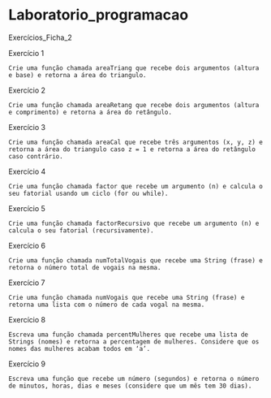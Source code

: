 # Laboratorio_programacao
 
Exercícios_Ficha_2

Exercício 1

    Crie uma função chamada areaTriang que recebe dois argumentos (altura e base) e retorna a área do triangulo.
    
Exercício 2
         
    Crie uma função chamada areaRetang que recebe dois argumentos (altura e comprimento) e retorna a área do retângulo.

Exercício 3
    
    Crie uma função chamada areaCal que recebe três argumentos (x, y, z) e retorna a área do triangulo caso z = 1 e retorna a área do retângulo caso contrário.
 
Exercício 4 

    Crie uma função chamada factor que recebe um argumento (n) e calcula o seu fatorial usando um ciclo (for ou while).

Exercício 5

    Crie uma função chamada factorRecursivo que recebe um argumento (n) e calcula o seu fatorial (recursivamente).

Exercício 6

    Crie uma função chamada numTotalVogais que recebe uma String (frase) e retorna o número total de vogais na mesma.

Exercício 7

    Crie uma função chamada numVogais que recebe uma String (frase) e retorna uma lista com o número de cada vogal na mesma.

Exercício 8

    Escreva uma função chamada percentMulheres que recebe uma lista de Strings (nomes) e retorna a percentagem de mulheres. Considere que os nomes das mulheres acabam todos em ‘a’.

Exercício 9 

    Escreva uma função que recebe um número (segundos) e retorna o número de minutos, horas, dias e meses (considere que um mês tem 30 dias).
